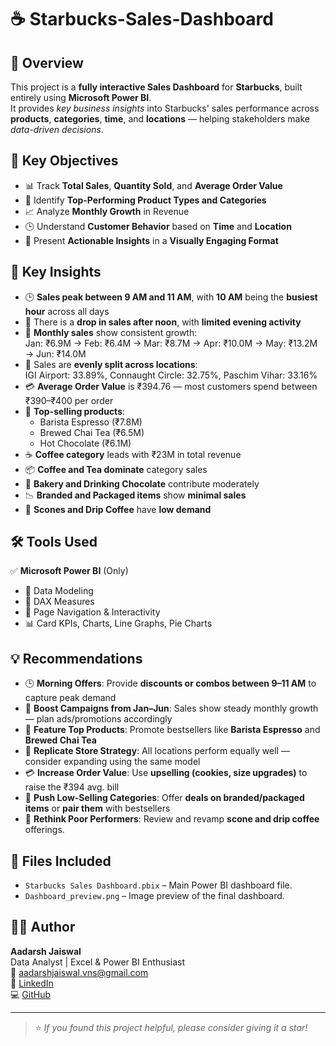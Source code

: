 # ☕ Starbucks-Sales-Dashboard

## 🔹 Overview

This project is a **fully interactive Sales Dashboard** for **Starbucks**, built entirely using **Microsoft Power BI**.  
It provides *key business insights* into Starbucks' sales performance across **products**, **categories**, **time**, and **locations** — helping stakeholders make *data-driven decisions*.

## 🎯 Key Objectives

- 📊 Track **Total Sales**, **Quantity Sold**, and **Average Order Value**
- 🥇 Identify **Top-Performing Product Types and Categories**
- 📈 Analyze **Monthly Growth** in Revenue
- 🕒 Understand **Customer Behavior** based on **Time** and **Location**
- 🎨 Present **Actionable Insights** in a **Visually Engaging Format**

## 📌 Key Insights

- 🕒 **Sales peak between 9 AM and 11 AM**, with **10 AM** being the **busiest hour** across all days
- 🌆 There is a **drop in sales after noon**, with **limited evening activity**
- 📆 **Monthly sales** show consistent growth:  
  Jan: ₹6.9M → Feb: ₹6.4M → Mar: ₹8.7M → Apr: ₹10.0M → May: ₹13.2M → Jun: ₹14.0M
- 🏬 Sales are **evenly split across locations**:  
  IGI Airport: 33.89%, Connaught Circle: 32.75%, Paschim Vihar: 33.16%
- 💳 **Average Order Value** is ₹394.76 — most customers spend between ₹390–₹400 per order
- 🥇 **Top-selling products**:
  - Barista Espresso (₹7.8M)  
  - Brewed Chai Tea (₹6.5M)  
  - Hot Chocolate (₹6.1M)
- ☕ **Coffee category** leads with ₹23M in total revenue
- 📦 **Coffee and Tea dominate** category sales
- 🧁 **Bakery and Drinking Chocolate** contribute moderately
- 📉 **Branded and Packaged items** show **minimal sales**
- 🍪 **Scones and Drip Coffee** have **low demand**

## 🛠️ Tools Used

✅ **Microsoft Power BI** (Only)

- 🔗 Data Modeling  
- 🧮 DAX Measures  
- 📄 Page Navigation & Interactivity  
- 📊 Card KPIs, Charts, Line Graphs, Pie Charts  

## 💡 Recommendations

- 🕒 **Morning Offers**: Provide **discounts or combos between 9–11 AM** to capture peak demand
- 📆 **Boost Campaigns from Jan–Jun**: Sales show steady monthly growth — plan ads/promotions accordingly
- 🥇 **Feature Top Products**: Promote bestsellers like **Barista Espresso** and **Brewed Chai Tea**
- 🏬 **Replicate Store Strategy**: All locations perform equally well — consider expanding using the same model
- 💳 **Increase Order Value**: Use **upselling (cookies, size upgrades)** to raise the ₹394 avg. bill
- 🍫 **Push Low-Selling Categories**: Offer **deals on branded/packaged items** or **pair them** with bestsellers
- 🍪 **Rethink Poor Performers**: Review and revamp **scone and drip coffee** offerings.

## 📁 Files Included

- `Starbucks Sales Dashboard.pbix` – Main Power BI dashboard file.
- `Dashboard_preview.png` – Image preview of the final dashboard.

## 🙋‍♂️ Author

**Aadarsh Jaiswal**  
Data Analyst | Excel & Power BI Enthusiast  
📧 [aadarshjaiswal.vns@gmail.com](mailto:aadarshjaiswal.vns@gmail.com)  
🔗 [LinkedIn](https://linkedin.com/in/aadarsh-jaiswal)  
💻 [GitHub](https://github.com/aadarshjaiswalvns)

---

> ⭐ *If you found this project helpful, please consider giving it a star!*
